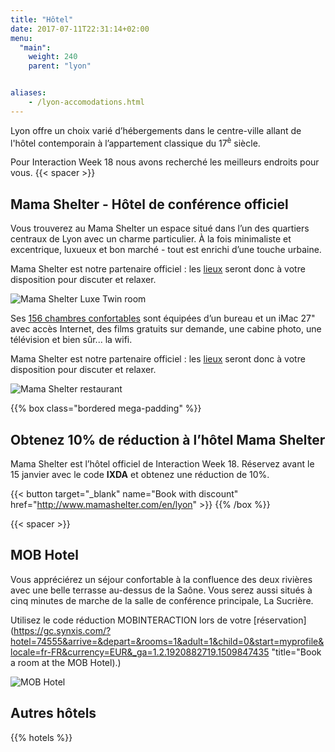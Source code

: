 ```yaml
---
title: "Hôtel"
date: 2017-07-11T22:31:14+02:00
menu:
  "main":
    weight: 240
    parent: "lyon"


aliases:
    - /lyon-accomodations.html
---
```

Lyon offre un choix vari&#233; d&rsquo;h&#233;bergements dans le centre-ville allant de l'h&#244;tel contemporain &#224; l&rsquo;appartement classique du 17<sup>&#232;</sup> si&#232;cle.

Pour Interaction&nbsp;Week&nbsp;18 nous avons recherch&#233; les meilleurs endroits pour vous.
{{< spacer >}}
## Mama Shelter - **H&#244;tel de conf&#233;rence officiel**

Vous trouverez au Mama Shelter un espace situ&#233; dans l&rsquo;un des quartiers centraux de Lyon avec un charme particulier. &#192; la fois minimaliste et excentrique, luxueux et bon march&#233; - tout est enrichi d&rsquo;une touche urbaine.

Mama Shelter est notre partenaire officiel : les [lieux](http://www.mamashelter.com/en/lyon/photos) seront donc &#224; votre disposition pour discuter et relaxer.

![Mama Shelter Luxe Twin room](/img/photos/Mama-Shelter-luxe-twin.jpg)

Ses [156 chambres confortables](https://www.mamashelter.com/fr/lyon/chambres) sont &#233;quip&#233;es d&rsquo;un bureau et un iMac 27" avec acc&#232;s Internet, des films gratuits sur demande, une cabine photo, une t&#233;l&#233;vision et bien s&#251;r... la wifi.

Mama Shelter est notre partenaire officiel : les [lieux](http://www.mamashelter.com/en/lyon/photos) seront donc &#224; votre disposition pour discuter et relaxer.

![Mama Shelter restaurant](/img/photos/Mama-Shelter-restaurant.jpg)

{{% box class="bordered mega-padding" %}}

## Obtenez 10% de r&#233;duction &#224; l&rsquo;h&#244;tel Mama Shelter
Mama Shelter est l&rsquo;h&#244;tel officiel de Interaction&nbsp;Week&nbsp;18. R&#233;servez avant le 15 janvier avec le code **IXDA** et obtenez une r&#233;duction de 10%.

{{< button target="_blank" name="Book with discount" href="http://www.mamashelter.com/en/lyon" >}}
{{% /box %}}

{{< spacer >}}

## MOB Hotel

Vous appréci&#233;rez un s&#233;jour confortable &#224; la confluence des deux rivi&#232;res avec une belle terrasse au-dessus de la Saône. Vous serez aussi situ&#233;s &#224; cinq minutes de marche de la salle de conf&#233;rence principale, La Sucrière.

Utilisez le code r&#233;duction MOBINTERACTION lors de votre [r&#233;servation](https://gc.synxis.com/?hotel=74555&arrive=&depart=&rooms=1&adult=1&child=0&start=myprofile&locale=fr-FR&currency=EUR&_ga=1.2.1920882719.1509847435 "title="Book a room at the MOB Hotel).)

![MOB Hotel](/img/photos/MOB-hotel.jpg)

## Autres h&#244;tels

{{% hotels %}}
